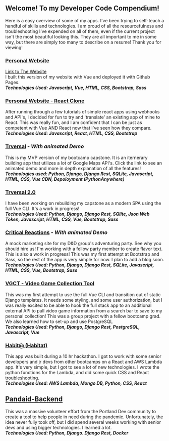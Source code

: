 ## Welcome! To my Developer Code Compendium!
Here is a easy overview of some of my apps. I've been trying to self-teach a handful of skills and technologies. I am proud of all the resourcefulness and troubleshooting I've expended on all of them, even if the current project isn't the most beautiful looking this. They are all important to me in some way, but there are simply too many to describe on a resume! Thank you for viewing!


### [Personal Website](https://github.com/tabathadelane/tabathadelane.github.io)
[Link to The Website](http://tabathadyoung.com)  
I built this version of my website with Vue and deployed it with Github Pages.  
**_Technologies Used: Javascript, Vue, HTML, CSS, Bootstrap, Sass_**

### [Personal Website - React Clone](https://github.com/tabathadelane/portfolio-clone-react)
After running through a few tutorials of simple react apps using webhooks and API's, I decided for fun to try and 'translate' an existing app of mine to React. This was really fun, and I am confident that I can be just as competent with Vue AND React now that I've seen how they compare.  
**_Technologies Used: Javascript, React, HTML, CSS, Bootstrap_**

### [Trversal](https://github.com/tabathadelane/trversal) *- With animated Demo*
This is my MVP version of my bootcamp capstone. It is an iternerary building app that utilizes a lot of Google Maps API's. Click the link to see an animated demo and more in depth explanation of all the features!  
**_Technologies used: Python, Django, Django Rest, SQLite, Javascript, HTML, CSS, Vue CDN, Depoloyment (PythonAnywhere)_**

### [Trversal 2.0](https://github.com/tabathadelane/trversal-vue)
I have been working on rebuilding my capstone as a modern SPA using the full Vue CLI. It's a work in progress!  
**_Technologies Used: Python, Django, Django Rest, SQlite, Json Web Token, Javascript, HTML, CSS, Vue, Bootstrap, Sass_**

### [Critical Reactions](https://github.com/tabathadelane/critical-reactions) *- With animated Demo*
A mock marketing site for my D&D group's adventuring party. See why you should hire us! I'm working with a fellow party member to create flavor text. This is also a work in progress! This was my first attempt at Bootstrap and Sass, so the rest of the app is very simple for now. I plan to add a blog soon.  
**_Technologies Used: Python, Django, Django Rest, SQLite, Javascript, HTML, CSS, Vue, Bootstrap, Sass_**

### [VGCT - Video Game Collection Tool](https://github.com/rpedraza01/VGCT)
This was my first attempt to use the full Vue CLI and transition out of static Django templates. It needs some styling, and some user authorization, but I was really excited to be able to hook the full stack app to an additional external API to pull video game information from a search bar to save to my personal collection! This was a group project with a fellow bootcamp grad. We also learned how to set-up and use PostgreSQL  
**_Technologies Used: Python, Django, Django Rest, PostgreSQL, Javascript, Vue_**

### [Habit@ (Habitat)](https://github.com/serverless-mom/habitat)
This app was built during a 10 hr hackathon. I got to work with some senior developers and jr devs from other bootcamps on a React and AWS Lambda app. It's very simple, but I got to see a lot of new technologies. I wrote the python functions for the Lambda, and did some quick CSS and React troubleshooting.  
**_Technologies Used: AWS Lambda, Mongo DB, Python, CSS, React_**

## [Pandaid-Backend](https://github.com/Pand-Aid/pandaid-api)
This was a massive volunteer effort from the Portland Dev community to create a tool to help people in need during the pandemic. Unfortunately, the idea never fully took off, but I did spend several weeks working with senior devs and using bigger technologies. I learned a lot.  
**_Technologies Used: Python, Django. Django Rest, Docker_**
